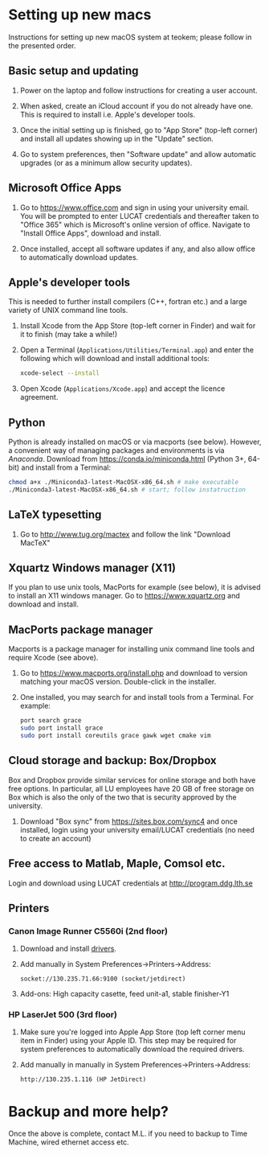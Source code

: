 # Setting up new macs

Instructions for setting up new macOS system at teokem; please follow in the presented order.

## Basic setup and updating

1. Power on the laptop and follow instructions for creating a user account.

2. When asked, create an iCloud account if you do not already
   have one. This is required to install i.e. Apple's developer tools.

3. Once the initial setting up is finished, go to "App Store" (top-left corner)
   and install all updates showing up in the "Update" section.

4. Go to system preferences, then "Software update" and allow automatic
   upgrades (or as a minimum allow security updates).

## Microsoft Office Apps

1. Go to https://www.office.com and sign in using your university email.
   You will be prompted to enter LUCAT credentials and thereafter
   taken to "Office 365" which is Microsoft's online version of office.
   Navigate to "Install Office Apps", download and install.

2. Once installed, accept all software updates if any, and also allow
   office to automatically download updates.

## Apple's developer tools

This is needed to further install compilers (C++, fortran etc.) and a large
variety of UNIX command line tools.

1. Install Xcode from the App Store (top-left corner in Finder) and wait for it to finish (may take a while!)

2. Open a Terminal (`Applications/Utilities/Terminal.app`) and enter
   the following which will download and install additional tools:
   ~~~ bash
   xcode-select --install
   ~~~

3. Open Xcode (`Applications/Xcode.app`) and accept the licence agreement.

## Python

Python is already installed on macOS or via macports (see below). However, a convenient way of managing packages and environments is via _Anaconda_.
Download from https://conda.io/miniconda.html (Python 3+, 64-bit) and install from a Terminal:

~~~ bash
chmod a+x ./Miniconda3-latest-MacOSX-x86_64.sh # make executable
./Miniconda3-latest-MacOSX-x86_64.sh # start; follow instatruction
~~~

## LaTeX typesetting

1. Go to http://www.tug.org/mactex and follow the link "Download MacTeX"

## Xquartz Windows manager (X11)

If you plan to use unix tools, MacPorts for example (see below), it is advised
to install an X11 windows manager. Go to https://www.xquartz.org and
download and install.

## MacPorts package manager

Macports is a package manager for installing unix command line tools and require Xcode (see above).

1. Go to https://www.macports.org/install.php and download to version
   matching your macOS version. Double-click in the installer.

2. One installed, you may search for and install tools from a Terminal.
   For example:
   ~~~ bash
   port search grace
   sudo port install grace
   sudo port install coreutils grace gawk wget cmake vim
   ~~~

## Cloud storage and backup: Box/Dropbox

Box and Dropbox provide similar services for online storage and both have free options. In particular, all LU employees have 20 GB of free storage on Box which is also the only of the two that is security approved by the university.

1. Download "Box sync" from https://sites.box.com/sync4 and once installed, login using your university email/LUCAT credentials (no need to create an account)

## Free access to Matlab, Maple, Comsol etc.

Login and download using LUCAT credentials at http://program.ddg.lth.se

## Printers

### Canon Image Runner C5560i (2nd floor)

1. Download and install [drivers](https://www.canon.co.uk/support/products/imagerunner/imagerunner-advance-c5560i.aspx?type=drivers&os=MAC%20OS%20X).

2. Add manually in System Preferences->Printers->Address:

       socket://130.235.71.66:9100 (socket/jetdirect)

3. Add-ons: High capacity casette, feed unit-a1, stable finisher-Y1

### HP LaserJet 500 (3rd floor)

1. Make sure you're logged into Apple App Store (top left corner menu item in Finder) using your Apple ID.
   This step may be required for system preferences to automatically download the required drivers.

2. Add manually in manually in System Preferences->Printers->Address:

       http://130.235.1.116 (HP JetDirect)

# Backup and more help?

Once the above is complete, contact M.L. if you need to backup to Time Machine, wired ethernet access etc.
